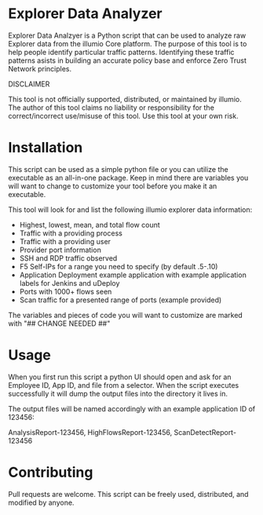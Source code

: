 # Explorer Data Analyzer

Explorer Data Analzyer is a Python script that can be used to analyze raw Explorer data from the illumio Core platform.
The purpose of this tool is to help people identify particular traffic patterns. Identifying these traffic patterns asists in building an accurate policy base and enforce Zero Trust Network principles.

DISCLAIMER

This tool is not officially supported, distributed, or maintained by illumio. The author of this tool claims no liability or responsibility for the correct/incorrect use/misuse of this tool. Use this tool at your own risk.


# Installation

This script can be used as a simple python file or you can utilize the executable as an all-in-one package. Keep in mind there are variables
you will want to change to customize your tool before you make it an executable. 

This tool will look for and list the following illumio explorer data information:
- Highest, lowest, mean, and total flow count
- Traffic with a providing process
- Traffic with a providing user
- Provider port information
- SSH and RDP traffic observed
- F5 Self-IPs for a range you need to specify (by default .5-.10)
- Application Deployment example application with example application labels for Jenkins and uDeploy
- Ports with 1000+ flows seen
- Scan traffic for a presented range of ports (example provided)

The variables and pieces of code you will want to customize are marked with "## CHANGE NEEDED ##"


# Usage

When you first run this script a python UI should open and ask for an Employee ID, App ID, and file from a selector.
When the script executes successfully it will dump the output files into the directory it lives in.

The output files will be named accordingly with an example application ID of 123456:

AnalysisReport-123456, HighFlowsReport-123456, ScanDetectReport-123456

# Contributing

Pull requests are welcome. This script can be freely used, distributed, and modified by anyone.
